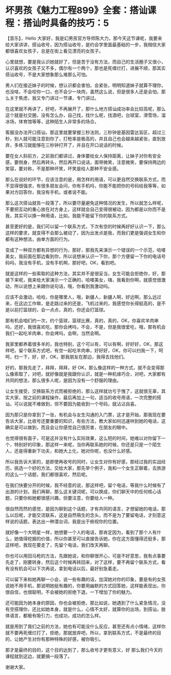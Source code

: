 # 坏男孩《魅力工程899》全套：搭讪课程：搭讪时具备的技巧：5

【音乐】，Hello 大家好，我是幻男孩官方导师陈大力，那今天这节课呢，我要来给大家讲讲，搭讪收号，因为搭讪收号，是约会学里面最基础的一步，我相信大家都很喜欢女孩子，总是在街上看见漂亮的女孩子。

心里就想，要是我认识她就好了，但是苦于没有方法，而自己的生活圈子又很小，认识喜欢的女孩子又不多，偶尔有一个两个，那也是死缠烂打，进展不顺，那其实搭讪收号，不是大家想象那么难那么可怕。

男人们在接近妹子的时候，想认识都会害怕，会紧张，明明知道妹子就算不理你，也没啥，不会咬你一口，也不会少一块肉，虽然这么说，但是很多人还是会怕，那么关于焦虑，我又专门讲过一节课，专门讲过。

在这里就不再讲了，好吧，不再展开了，那什么地方搭讪成功率会比较高呢，那么这个就是社交圈，没有怎么办，自己找，找什么呢，找酒吧，台球室，滑雪场，溜冰场，体育馆等等，这种陌生人非常多的场合。

客服没办法开口搭讪，那这里就要掌握三秒法则，三秒钟是基因雷达盲区，超过三秒，别人就可能注意到你了，打枪率是极高的，并且自己也会越来越紧张，直到放弃，多练习就能够在三秒钟打开了，并且在开口说话的时候。

要在女人斜前方，之前我们都讲过，身体要给女人保持距离，让妹子对你有安全感，要侧身，然后再转头，然后再开口说话，面带微笑，注意微笑，要保持两边的笑容，要对称，不是那种坏笑，坏笑是给人那种不安全感。

那么在说好的环节，应该注意的是，用怎样的用语，可以更自然交换联系方式，而不显得很强求，有很多朋友会问，你有手机吗，你能不能把你的号码给我等等，如果对方回答你，我没有手机，或者说不能。

那么这次搭讪就告一段落了，所以要尽量避免这种情况的发生，所以就怎么样呢，不要把互动的重心放在对方身上，这样就会自己变得很被动，因为都是以你而不是我，其实可以换一种用语，比如，我能不能留下你的联系方式。

甚至更好的是，我们可以留一个联系方式，下次有空的时候再好好认识一下，那么这样的要求，就变得不会那么被动了，因为出发点是我，而我们更是强调女生和你都有这种想法，由单方面的行为。

变成了一种双方都有异想的行为，那好，那我先来演示一个错误的一个示范，哈喽美女，我前面在那边看到你，所以说想来认识一下你，那个方便留一下你的电话号码吗，我没有手机，没有手机啊，那好吧，OK，看到吧。

就是这样的一些索取的这种方法，其实并不是很妥当，女生可能会拒绝你，好，那接下来呢，我来给大家演示一个正确的，哈喽美女，嗨，我看到你啊，就感觉很激动，所以说想上来跟你说句话，哦，你看到我激动吗。

应该不会激动，哈哈，你是哪里人，哦，新疆人，新疆人啊，好远啊，那么远过来，在这边工作嘛，是走路过来的还是，飞机过来的，我感觉你长得挺高的，是不是以前打篮球的，会一点点，真的，你还会打篮球。

那有机会咱们约一次，约个篮球，篮球比赛，真的，真的，OK，你喜欢羊肉串吗，还好，我很喜欢吃，那你会烤吗，不会，不是，但是我很爱吃，哦，那有机会我们一起吃羊肉串，你会烤吗，会啊，当然会啊。

我家里都养着很多羊的，我也特别，这个可以有，可以有啊，好好好，OK，那这样吧，留个联系方式吧，有空一起吃羊肉串，好好好，OK，你可以扫我一下，呵呵，扫一下，好，好，OK，那我朋友在那边，我得去找他们。

好的，那我先走了，拜拜，拜拜，好 OK，那么像这样的一种方式，就不会变得那么像索取了，对吧，就好像就是我跟你认识，就是一种机缘巧合，对吧，大家都有共同的想法，那么很多人呢，是因为没有一个舒服的理由。

让女生接受，交换联系方式而被拒绝的，那么这样就功亏于愧了，这就很无辜，其实大家，按之前的课程操作，最后再加上一句，适当的收号用语，一次完整的搭讪，可以说就不难做到，但不要因为能收到一个号码，就沾沾自喜。

因为那只是你拿到了一张，有机会与女生沟通的入门票，这才是开始，那我现在要告诉大家，比收号还要重要的知识，有些方法，教大家如何迅速哄到她的电话，这确实是可以做到，而且会让你感觉自己很厉害，在朋友的眼中。

也觉得很有面子，可是这并没有什么实际效果，这么短的时间，她难以对你留下一个，特别好的印象，那这样一来呢，当你再联系她的时候，你还是只是一个陌生人，还是得重新下功夫，和她大上化，她对你呢，也没什么好感。

所以我告诉大家的，是即使再收号的同时，让女生对你有好感，那经过我的实战经历，挑选一个好的方法，交给大家，那先举个例子，我和一个女生正聊着，去旅游的这么一个话题，我们都很喜欢，然后呢。

在我们快要分开的时候，我不经意的说，那这样吧，留个电话，等我什么时候有了出游的计划，我们再聊，那么这关键词呢，可以换成，你们聊天中的任何核心话题，只要你和她都很感兴趣，但要注意，你要给人一种。

很自然而然的感觉，是因为聊到这个话题，才有共同的语言，才想留她的电话，那么以后呢，才能交流联系，这是自然萌生的念头，而不是为了要留电话，才刻意这样说的话题，表达出一种潜台词，我是出于俯视你的位置。

就好像一个大明星一样，她想要一个人的电话，那肯定因为，看到了那个人有什么，她值得挖掘的价值，所以你甚至可以直接告诉她，你在这方面懂得还挺多，那这样吧，我现在要走了，先留个电话，我们改天再聊。

你也可以用回马枪的方法，先跟她说，和你聊很开心，可是不好意思，我有点事要先走了，刚要转身，然后这个时候再转回来，对了这样，要不再留个联系方式，看有没有机会可以下次再说，拿到电话以后，最好别急着走。

可以留下来和她再聊一小会，说一些有趣的话，加深她对你的印象，要是有的女孩说她不用手机，那说明她挺有趣的，你要用幽默的方式回答她，这样能表现出，你很自信，也很聪明，不会被她的拒绝下退，一下增加了你的魅力。

还可能因为她本身的原因，你也会被拒绝，那比如说，她遇到了什么紧急情况，没有空搭理你，还比如她本身，就是什么，心情不太好，就算你的出场，到搭讪，肢体语言，都极有吸引力，也成功，成功的怎么样。

就是用到了我们之前的方法，她也有可能没什么反应，甚至还有点小情绪，这样你就不要再死缠烂打了，拒绝，那就放弃吧，所以，拿到联系方式，不是最终的目的，让她产生对你有那种特殊的好感，被你吸引。

那才是最终的目的，这个目的达到了，那么收号才更有意义，好 那么我们今天的课程就到这边，就要搞一段落了。

谢谢大家。